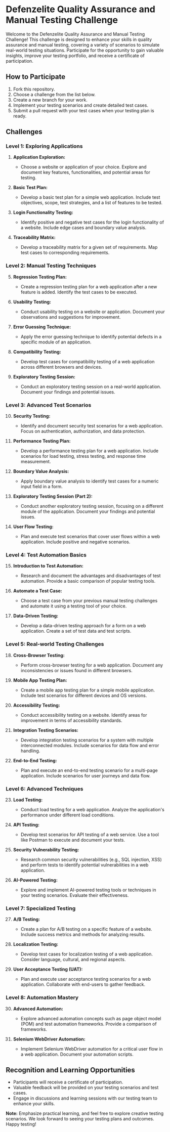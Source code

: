 # Defenzelite Quality Assurance and Manual Testing Challenge

Welcome to the Defenzelite Quality Assurance and Manual Testing Challenge! This challenge is designed to enhance your skills in quality assurance and manual testing, covering a variety of scenarios to simulate real-world testing situations. Participate for the opportunity to gain valuable insights, improve your testing portfolio, and receive a certificate of participation.

## How to Participate

1. Fork this repository.
2. Choose a challenge from the list below.
3. Create a new branch for your work.
4. Implement your testing scenarios and create detailed test cases.
5. Submit a pull request with your test cases when your testing plan is ready.

## Challenges

### Level 1: Exploring Applications

1. **Application Exploration:**
   - Choose a website or application of your choice. Explore and document key features, functionalities, and potential areas for testing.

2. **Basic Test Plan:**
   - Develop a basic test plan for a simple web application. Include test objectives, scope, test strategies, and a list of features to be tested.

3. **Login Functionality Testing:**
   - Identify positive and negative test cases for the login functionality of a website. Include edge cases and boundary value analysis.

4. **Traceability Matrix:**
   - Develop a traceability matrix for a given set of requirements. Map test cases to corresponding requirements.

### Level 2: Manual Testing Techniques

5. **Regression Testing Plan:**
   - Create a regression testing plan for a web application after a new feature is added. Identify the test cases to be executed.

6. **Usability Testing:**
   - Conduct usability testing on a website or application. Document your observations and suggestions for improvement.

7. **Error Guessing Technique:**
   - Apply the error guessing technique to identify potential defects in a specific module of an application.

8. **Compatibility Testing:**
   - Develop test cases for compatibility testing of a web application across different browsers and devices.

9. **Exploratory Testing Session:**
   - Conduct an exploratory testing session on a real-world application. Document your findings and potential issues.

### Level 3: Advanced Test Scenarios

10. **Security Testing:**
    - Identify and document security test scenarios for a web application. Focus on authentication, authorization, and data protection.

11. **Performance Testing Plan:**
    - Develop a performance testing plan for a web application. Include scenarios for load testing, stress testing, and response time measurement.

12. **Boundary Value Analysis:**
    - Apply boundary value analysis to identify test cases for a numeric input field in a form.

13. **Exploratory Testing Session (Part 2):**
    - Conduct another exploratory testing session, focusing on a different module of the application. Document your findings and potential issues.

14. **User Flow Testing:**
    - Plan and execute test scenarios that cover user flows within a web application. Include positive and negative scenarios.

### Level 4: Test Automation Basics

15. **Introduction to Test Automation:**
    - Research and document the advantages and disadvantages of test automation. Provide a basic comparison of popular testing tools.

16. **Automate a Test Case:**
    - Choose a test case from your previous manual testing challenges and automate it using a testing tool of your choice.

17. **Data-Driven Testing:**
    - Develop a data-driven testing approach for a form on a web application. Create a set of test data and test scripts.

### Level 5: Real-world Testing Challenges

18. **Cross-Browser Testing:**
    - Perform cross-browser testing for a web application. Document any inconsistencies or issues found in different browsers.

19. **Mobile App Testing Plan:**
    - Create a mobile app testing plan for a simple mobile application. Include test scenarios for different devices and OS versions.

20. **Accessibility Testing:**
    - Conduct accessibility testing on a website. Identify areas for improvement in terms of accessibility standards.

21. **Integration Testing Scenarios:**
    - Develop integration testing scenarios for a system with multiple interconnected modules. Include scenarios for data flow and error handling.

22. **End-to-End Testing:**
    - Plan and execute an end-to-end testing scenario for a multi-page application. Include scenarios for user journeys and data flow.

### Level 6: Advanced Techniques

23. **Load Testing:**
    - Conduct load testing for a web application. Analyze the application's performance under different load conditions.

24. **API Testing:**
    - Develop test scenarios for API testing of a web service. Use a tool like Postman to execute and document your tests.

25. **Security Vulnerability Testing:**
    - Research common security vulnerabilities (e.g., SQL injection, XSS) and perform tests to identify potential vulnerabilities in a web application.

26. **AI-Powered Testing:**
    - Explore and implement AI-powered testing tools or techniques in your testing scenarios. Evaluate their effectiveness.

### Level 7: Specialized Testing

27. **A/B Testing:**
    - Create a plan for A/B testing on a specific feature of a website. Include success metrics and methods for analyzing results.

28. **Localization Testing:**
    - Develop test cases for localization testing of a web application. Consider language, cultural, and regional aspects.

29. **User Acceptance Testing (UAT):**
    - Plan and execute user acceptance testing scenarios for a web application. Collaborate with end-users to gather feedback.

### Level 8: Automation Mastery

30. **Advanced Automation:**
    - Explore advanced automation concepts such as page object model (POM) and test automation frameworks. Provide a comparison of frameworks.

31. **Selenium WebDriver Automation:**
    - Implement Selenium WebDriver automation for a critical user flow in a web application. Document your automation scripts.

## Recognition and Learning Opportunities

- Participants will receive a certificate of participation.
- Valuable feedback will be provided on your testing scenarios and test cases.
- Engage in discussions and learning sessions with our testing team to enhance your skills.

**Note:** Emphasize practical learning, and feel free to explore creative testing scenarios. We look forward to seeing your testing plans and outcomes. Happy testing!